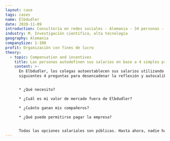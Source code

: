 ```yaml
---
layout: case
tags: cases
name: Elbdudler
date: 2020-11-09
introduction: Consultoría en redes sociales - Alemania - 34 personas - Con fines de lucro.
industry: M. Investigación científica, alta tecnología
geography: Alemania
companySize: 1-100
profit: Organización con fines de lucro
theory:
  - topic: Compensation and incentives
    title: Las personas autodefinen sus salarios en base a 4 simples preguntas
    content: >-
      En Elbdudler, los colegas autoestablecen sus salarios utilizando las
      siguientes 4 preguntas para desencadenar la reflexión y autocalibrarse:


      * ¿Qué necesito?

      * ¿Cuál es mi valor de mercado fuera de Elbdudler?

      * ¿Cuánto ganan mis compañeros?

      * ¿Qué puede permitirse pagar la empresa?


      Todas las opciones salariales son públicas. Hasta ahora, nadie ha tomado una decisión escandalosa. Si alguien pide un salario muy alto, los compañeros pueden pedirle que haga una propuesta de cómo la empresa podría ganar más dinero. Depende de esa persona hacer realidad el plan ^ [[http://www.mopo.de/geld/deutschlands-coolster-chef-er-laesst-mitarbeiter-selbst--ueber-ihr-gehalt-bestimmen,5066776, 29007608.html](https://www.mopo.de/news/politik-wirtschaft/geld/deutschlands-coolster-chef-er-laesst-mitarbeiter-selbst--ueber-ihr-gehalt-bestimmen-282620)]
---
```

